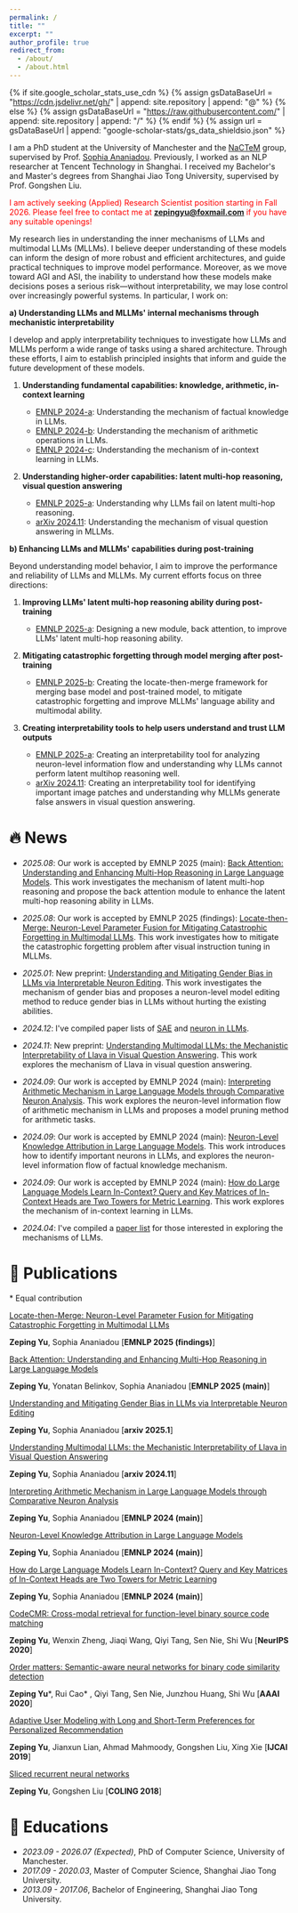 ```yaml
---
permalink: /
title: ""
excerpt: ""
author_profile: true
redirect_from: 
  - /about/
  - /about.html
---
```


{% if site.google_scholar_stats_use_cdn %}
{% assign gsDataBaseUrl = "https://cdn.jsdelivr.net/gh/" | append: site.repository | append: "@" %}
{% else %}
{% assign gsDataBaseUrl = "https://raw.githubusercontent.com/" | append: site.repository | append: "/" %}
{% endif %}
{% assign url = gsDataBaseUrl | append: "google-scholar-stats/gs_data_shieldsio.json" %}

<span class='anchor' id='about-me'></span>

I am a PhD student at the University of Manchester and the [NaCTeM](https://www.nactem.ac.uk/) group, supervised by Prof. [Sophia Ananiadou](https://research.manchester.ac.uk/en/persons/sophia.ananiadou). Previously, I worked as an NLP researcher at Tencent Technology in Shanghai. I received my Bachelor's and Master's degrees from Shanghai Jiao Tong University, supervised by Prof. Gongshen Liu.

<span style="color:red;">I am actively seeking (Applied) Research Scientist position starting in Fall 2026. Please feel free to contact me at **zepingyu@foxmail.com** if you have any suitable openings!</span>

My research lies in understanding the inner mechanisms of LLMs and multimodal LLMs (MLLMs). I believe deeper understanding of these models can inform the design of more robust and efficient architectures, and guide practical techniques to improve model performance. Moreover, as we move toward AGI and ASI, the inability to understand how these models make decisions poses a serious risk—without interpretability, we may lose control over increasingly powerful systems. In particular, I work on:

**a) Understanding LLMs and MLLMs' internal mechanisms through mechanistic interpretability** 

I develop and apply interpretability techniques to investigate how LLMs and MLLMs perform a wide range of tasks using a shared architecture. Through these efforts, I aim to establish principled insights that inform and guide the future development of these models.

1. **Understanding fundamental capabilities: knowledge, arithmetic, in-context learning**

   - [EMNLP 2024-a](https://aclanthology.org/2024.emnlp-main.191.pdf): Understanding the mechanism of factual knowledge in LLMs.
   - [EMNLP 2024-b](https://aclanthology.org/2024.emnlp-main.193.pdf): Understanding the mechanism of arithmetic operations in LLMs.
   - [EMNLP 2024-c](https://aclanthology.org/2024.emnlp-main.192.pdf): Understanding the mechanism of in-context learning in LLMs.

2. **Understanding higher-order capabilities: latent multi-hop reasoning, visual question answering**

   - [EMNLP 2025-a](https://arxiv.org/pdf/2502.10835): Understanding why LLMs fail on latent multi-hop reasoning.
   - [arXiv 2024.11](https://arxiv.org/pdf/2411.10950): Understanding the mechanism of visual question answering in MLLMs.

**b) Enhancing LLMs and MLLMs' capabilities during post-training** 

Beyond understanding model behavior, I aim to improve the performance and reliability of LLMs and MLLMs. My current efforts focus on three directions:

1. **Improving LLMs' latent multi-hop reasoning ability during post-training**

   - [EMNLP 2025-a](https://arxiv.org/pdf/2502.10835): Designing a new module, back attention, to improve LLMs' latent multi-hop reasoning ability.
     
2. **Mitigating catastrophic forgetting through model merging after post-training**
   
   - [EMNLP 2025-b](https://arxiv.org/pdf/2505.16703): Creating the locate-then-merge framework for merging base model and post-trained model, to mitigate catastrophic forgetting and improve MLLMs' language ability and multimodal ability.

3. **Creating interpretability tools to help users understand and trust LLM outputs**

   - [EMNLP 2025-a](https://arxiv.org/pdf/2502.10835): Creating an interpretability tool for analyzing neuron-level information flow and understanding why LLMs cannot perform latent multihop reasoning well.
   - [arXiv 2024.11](https://arxiv.org/pdf/2411.10950): Creating an interpretability tool for identifying important image patches and understanding why MLLMs generate false answers in visual question answering.


# 🔥 News

- *2025.08*: Our work is accepted by EMNLP 2025 (main): [Back Attention: Understanding and Enhancing Multi-Hop Reasoning in Large Language Models](https://arxiv.org/pdf/2502.10835). This work investigates the mechanism of latent multi-hop reasoning and propose the back attention module to enhance the latent multi-hop reasoning ability in LLMs.

- *2025.08*: Our work is accepted by EMNLP 2025 (findings): [Locate-then-Merge: Neuron-Level Parameter Fusion for Mitigating Catastrophic Forgetting in Multimodal LLMs](https://arxiv.org/pdf/2505.16703). This work investigates how to mitigate the catastrophic forgetting problem after visual instruction tuning in MLLMs.

- *2025.01*: New preprint: [Understanding and Mitigating Gender Bias in LLMs via Interpretable Neuron Editing](https://arxiv.org/pdf/2501.14457). This work investigates the mechanism of gender bias and proposes a neuron-level model editing method to reduce gender bias in LLMs without hurting the existing abilities. 

- *2024.12*: I've compiled paper lists of [SAE](https://github.com/zepingyu0512/awesome-SAE) and [neuron in LLMs](https://github.com/zepingyu0512/awesome-LLM-neuron).

- *2024.11*: New preprint: [Understanding Multimodal LLMs: the Mechanistic Interpretability of Llava in Visual Question Answering](https://arxiv.org/pdf/2411.10950). This work explores the mechanism of Llava in visual question answering. 

- *2024.09*: Our work is accepted by EMNLP 2024 (main): [Interpreting Arithmetic Mechanism in Large Language Models through Comparative Neuron Analysis](https://zepingyu0512.github.io/arithmetic-mechanism.github.io/). This work explores the neuron-level information flow of arithmetic mechanism in LLMs and proposes a model pruning method for arithmetic tasks. 

- *2024.09*: Our work is accepted by EMNLP 2024 (main): [Neuron-Level Knowledge Attribution in Large Language Models](https://zepingyu0512.github.io/neuron-attribution.github.io/). This work introduces how to identify important neurons in LLMs, and explores the neuron-level information flow of factual knowledge mechanism. 

- *2024.09*: Our work is accepted by EMNLP 2024 (main): [How do Large Language Models Learn In-Context? Query and Key
Matrices of In-Context Heads are Two Towers for Metric Learning](https://zepingyu0512.github.io/in-context-mechanism.github.io/). This work explores the mechanism of in-context learning in LLMs.

- *2024.04*: I've compiled a [paper list](https://github.com/zepingyu0512/awesome-llm-understanding-mechanism) for those interested in exploring the mechanisms of LLMs.

# 📝 Publications
\* Equal contribution

[Locate-then-Merge: Neuron-Level Parameter Fusion for Mitigating Catastrophic Forgetting in Multimodal LLMs](https://arxiv.org/pdf/2505.16703)

**Zeping Yu**, Sophia Ananiadou \[**EMNLP 2025 (findings)**\]

[Back Attention: Understanding and Enhancing Multi-Hop Reasoning in Large Language Models](https://arxiv.org/pdf/2502.10835)

**Zeping Yu**, Yonatan Belinkov, Sophia Ananiadou \[**EMNLP 2025 (main)**\]

[Understanding and Mitigating Gender Bias in LLMs via Interpretable Neuron Editing](https://arxiv.org/pdf/2501.14457)

**Zeping Yu**, Sophia Ananiadou \[**arxiv 2025.1**\]

[Understanding Multimodal LLMs: the Mechanistic Interpretability of Llava in Visual Question Answering](https://arxiv.org/pdf/2411.10950)

**Zeping Yu**, Sophia Ananiadou \[**arxiv 2024.11**\]

[Interpreting Arithmetic Mechanism in Large Language Models through Comparative Neuron Analysis](https://zepingyu0512.github.io/arithmetic-mechanism.github.io/)

**Zeping Yu**, Sophia Ananiadou \[**EMNLP 2024 (main)**\]

[Neuron-Level Knowledge Attribution in Large Language Models](https://zepingyu0512.github.io/neuron-attribution.github.io/)

**Zeping Yu**, Sophia Ananiadou \[**EMNLP 2024 (main)**\]

[How do Large Language Models Learn In-Context? Query and Key Matrices of In-Context Heads are Two Towers for Metric Learning](https://zepingyu0512.github.io/in-context-mechanism.github.io/)

**Zeping Yu**, Sophia Ananiadou \[**EMNLP 2024 (main)**\]

[CodeCMR: Cross-modal retrieval for function-level binary source code matching](https://proceedings.neurips.cc/paper/2020/file/285f89b802bcb2651801455c86d78f2a-Paper.pdf) 

**Zeping Yu**, Wenxin Zheng, Jiaqi Wang, Qiyi Tang, Sen Nie, Shi Wu \[**NeurIPS 2020**\]

[Order matters: Semantic-aware neural networks for binary code similarity detection](https://keenlab.tencent.com/en/whitepapers/Ordermatters.pdf) 

**Zeping Yu**\*, Rui Cao\* , Qiyi Tang, Sen Nie, Junzhou Huang, Shi Wu \[**AAAI 2020**\]

[Adaptive User Modeling with Long and Short-Term Preferences for Personalized Recommendation](https://www.ijcai.org/proceedings/2019/0585.pdf) 

**Zeping Yu**, Jianxun Lian, Ahmad Mahmoody, Gongshen Liu, Xing Xie \[**IJCAI 2019**\]

[Sliced recurrent neural networks](https://arxiv.org/pdf/1807.02291.pdf) 

**Zeping Yu**, Gongshen Liu \[**COLING 2018**\]

# 📖 Educations
- *2023.09 - 2026.07 (Expected)*, PhD of Computer Science, University of Manchester.
- *2017.09 - 2020.03*, Master of Computer Science, Shanghai Jiao Tong University.
- *2013.09 - 2017.06*, Bachelor of Engineering, Shanghai Jiao Tong University.
